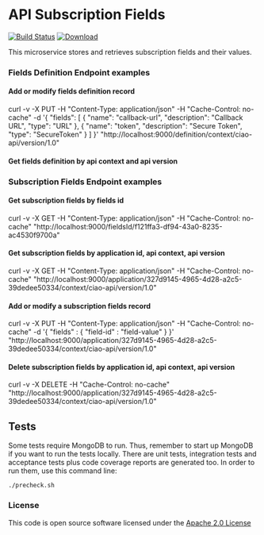 # API Subscription Fields

[![Build Status](https://travis-ci.org/hmrc/api-subscription-fields.svg)](https://travis-ci.org/hmrc/api-subscription-fields) [ ![Download](https://api.bintray.com/packages/hmrc/releases/api-subscription-fields/images/download.svg) ](https://bintray.com/hmrc/releases/api-subscription-fields/_latestVersion)

This microservice stores and retrieves subscription fields and their values.

### Fields Definition Endpoint examples

#### Add or modify fields definition record
curl -v -X PUT -H "Content-Type: application/json"  -H "Cache-Control: no-cache" -d '{ "fields": [ { "name": "callback-url", "description": "Callback URL", "type": "URL" }, { "name": "token", "description": "Secure Token", "type": "SecureToken" } ] }' "http://localhost:9000/definition/context/ciao-api/version/1.0"


#### Get fields definition by api context and api version




### Subscription Fields Endpoint examples

#### Get subscription fields by fields id
curl -v -X GET -H "Content-Type: application/json"  -H "Cache-Control: no-cache" "http://localhost:9000/fieldsId/f121ffa3-df94-43a0-8235-ac4530f9700a"

#### Get subscription fields by application id, api context, api version 
curl -v -X GET -H "Content-Type: application/json"  -H "Cache-Control: no-cache" "http://localhost:9000/application/327d9145-4965-4d28-a2c5-39dedee50334/context/ciao-api/version/1.0"

#### Add or modify a subscription fields record
curl -v -X PUT -H "Content-Type: application/json"  -H "Cache-Control: no-cache" -d '{ "fields" : { "field-id" : "field-value" } }' "http://localhost:9000/application/327d9145-4965-4d28-a2c5-39dedee50334/context/ciao-api/version/1.0"

#### Delete subscription fields by application id, api context, api version
curl -v -X DELETE -H "Cache-Control: no-cache" "http://localhost:9000/application/327d9145-4965-4d28-a2c5-39dedee50334/context/ciao-api/version/1.0"


## Tests
Some tests require MongoDB to run. 
Thus, remember to start up MongoDB if you want to run the tests locally.
There are unit tests, integration tests and acceptance tests plus code coverage reports are generated too.
In order to run them, use this command line:
```
./precheck.sh
```


### License

This code is open source software licensed under the [Apache 2.0 License]("http://www.apache.org/licenses/LICENSE-2.0.html")
